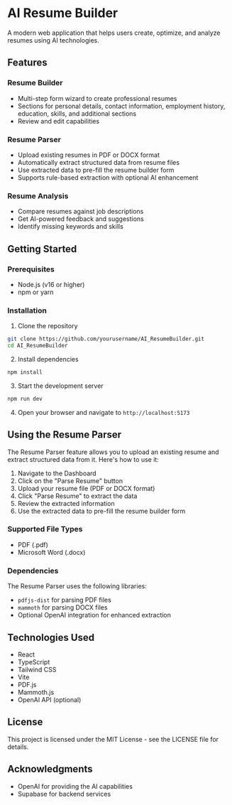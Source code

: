 # AI Resume Builder

A modern web application that helps users create, optimize, and analyze resumes using AI technologies.

## Features

### Resume Builder
- Multi-step form wizard to create professional resumes
- Sections for personal details, contact information, employment history, education, skills, and additional sections
- Review and edit capabilities

### Resume Parser
- Upload existing resumes in PDF or DOCX format
- Automatically extract structured data from resume files
- Use extracted data to pre-fill the resume builder form
- Supports rule-based extraction with optional AI enhancement

### Resume Analysis
- Compare resumes against job descriptions
- Get AI-powered feedback and suggestions
- Identify missing keywords and skills

## Getting Started

### Prerequisites
- Node.js (v16 or higher)
- npm or yarn

### Installation

1. Clone the repository
```bash
git clone https://github.com/yourusername/AI_ResumeBuilder.git
cd AI_ResumeBuilder
```

2. Install dependencies
```bash
npm install
```

3. Start the development server
```bash
npm run dev
```

4. Open your browser and navigate to `http://localhost:5173`

## Using the Resume Parser

The Resume Parser feature allows you to upload an existing resume and extract structured data from it. Here's how to use it:

1. Navigate to the Dashboard
2. Click on the "Parse Resume" button
3. Upload your resume file (PDF or DOCX format)
4. Click "Parse Resume" to extract the data
5. Review the extracted information
6. Use the extracted data to pre-fill the resume builder form

### Supported File Types
- PDF (.pdf)
- Microsoft Word (.docx)

### Dependencies

The Resume Parser uses the following libraries:
- `pdfjs-dist` for parsing PDF files
- `mammoth` for parsing DOCX files
- Optional OpenAI integration for enhanced extraction

## Technologies Used

- React
- TypeScript
- Tailwind CSS
- Vite
- PDF.js
- Mammoth.js
- OpenAI API (optional)

## License

This project is licensed under the MIT License - see the LICENSE file for details.

## Acknowledgments

- OpenAI for providing the AI capabilities
- Supabase for backend services 